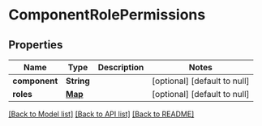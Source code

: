 # ComponentRolePermissions
## Properties

Name | Type | Description | Notes
------------ | ------------- | ------------- | -------------
**component** | **String** |  | [optional] [default to null]
**roles** | [**Map**](array.md) |  | [optional] [default to null]

[[Back to Model list]](../README.md#documentation-for-models) [[Back to API list]](../README.md#documentation-for-api-endpoints) [[Back to README]](../README.md)

